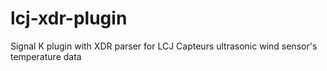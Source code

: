 # lcj-xdr-plugin
Signal K plugin with XDR parser for LCJ Capteurs ultrasonic wind sensor's temperature data
